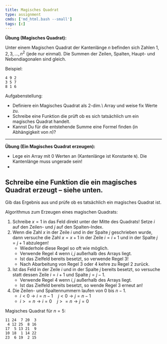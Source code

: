 ```yaml
---
title: Magisches Quadrat
type: assignment
cmds: ['md_html.bash --small']
tags: [c]
---
```





**Übung (Magisches Quadrat):**

Unter einem Magischen Quadrat der Kantenlänge $n$ befinden sich Zahlen $1,2,3,\ldots,n^2$ (jede nur einmal). Die Summen der Zeilen, Spalten, Haupt- und Nebendiagonalen sind gleich. 

Beispiel:

```
4 9 2
3 5 7
8 1 6
```

Aufgabenstellung:

- Definiere ein Magisches Quadrat als 2-dim.\ Array und weise fix Werte zu.
- Schreibe eine Funktion die prüft ob es sich tatsächlich um ein magisches Quadrat handelt.
- Kannst Du für die entstehende Summe eine Formel finden (in Abhängigkeit von $n$)?



---

**Übung (Ein Magisches Quadrat erzeugen):**

- Lege ein Array mit $0$ Werten an (Kantenlänge ist Konstante `N`).
Die Kantenlänge muss ungerade sein!
- 
Schreibe eine Funktion die ein magisches Quadrat erzeugt – siehe unten.
- 
Gib das Ergebnis aus und prüfe ob es tatsächlich ein magisches Quadrat ist.


Algorithmus zum Erzeugen eines magischen Quadrats:

1. Schreibe $x=1$ in das Feld direkt unter der Mitte des Quadrats! 
   Setze $i$ auf den Zeilen- und $j$ auf den Spalten-Index.
2. Wenn die Zahl $x$ in der Zeile $i$ und in der Spalte $j$ geschrieben wurde, dann versuche die Zahl $x=x+1$ in der Zeile $i=i+1$ und in der Spalte $j=j+1$ abzulegen! 
   - Wiederhole diese Regel so oft wie möglich.
   - Verwende Regel 4 wenn $i,j$ außerhalb des Arrays liegt.
   - Ist das Zielfeld bereits besetzt, so verwende Regel 3! 
   - Nach Abarbeitung von Regel 3 oder 4 kehre zu Regel 2 zurück.
3. Ist das Feld in der Zeile $i$ und in der Spalte $j$ bereits besetzt, so versuche statt dessen Zeile $i=i+1$ und Spalte $j=j-1$. 
   - Verwende Regel 4 wenn $i,j$ außerhalb des Arrays liegt.
   - Ist das Zielfeld bereits besetzt, so wende Regel 3 erneut an!
4. Die Zeilen- und Spaltennummern laufen von $0$ bis $n-1$. 
   - $i<0 \longrightarrow i=n-1 \quad j<0 \longrightarrow j=n-1$
   - $i>=n \longrightarrow i=0 \quad j>=n \longrightarrow j=0$



Magisches Quadrat für $n=5$:

```
11 24  7 20  3
 4 12 25  8 16
17  5 13 21  9
10 18  1 14 22
23  6 19  2 15
```






